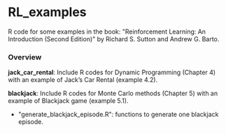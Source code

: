 # RL_examples
R code for some examples in the book: "Reinforcement Learning: An Introduction (Second Edition)" by Richard S. Sutton and Andrew G. Barto.

### Overview

**jack_car_rental**: Include R codes for Dynamic Programming (Chapter 4) with an example of Jack’s Car Rental (example 4.2).

**blackjack**: Include R codes for Monte Carlo methods (Chapter 5) with an example of Blackjack game (example 5.1).
- "generate_blackjack_episode.R": functions to generate one blackjack episode.
